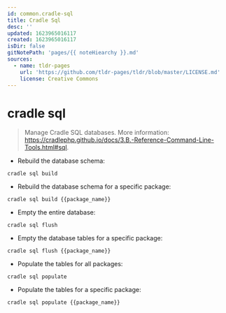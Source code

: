 ```yaml
---
id: common.cradle-sql
title: Cradle Sql
desc: ''
updated: 1623965016117
created: 1623965016117
isDir: false
gitNotePath: 'pages/{{ noteHiearchy }}.md'
sources:
  - name: tldr-pages
    url: 'https://github.com/tldr-pages/tldr/blob/master/LICENSE.md'
    license: Creative Commons
---
```

# cradle sql

> Manage Cradle SQL databases.
> More information: <https://cradlephp.github.io/docs/3.B.-Reference-Command-Line-Tools.html#sql>.

- Rebuild the database schema:

`cradle sql build`

- Rebuild the database schema for a specific package:

`cradle sql build {{package_name}}`

- Empty the entire database:

`cradle sql flush`

- Empty the database tables for a specific package:

`cradle sql flush {{package_name}}`

- Populate the tables for all packages:

`cradle sql populate`

- Populate the tables for a specific package:

`cradle sql populate {{package_name}}`

